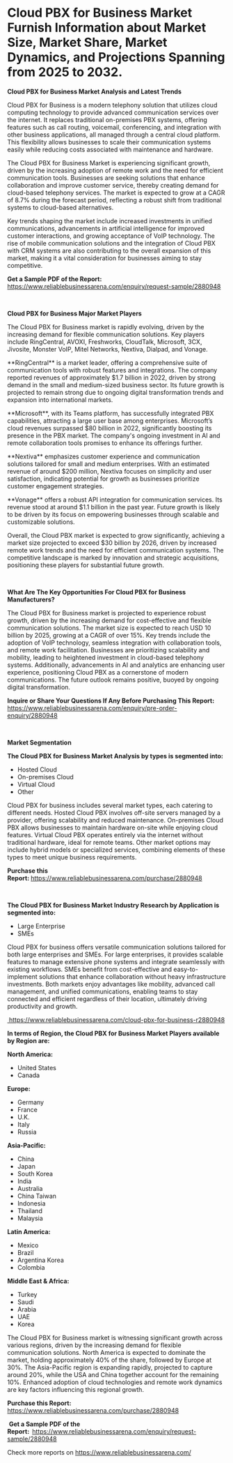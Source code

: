 <p><h1>Cloud PBX for Business Market Furnish Information about Market Size, Market Share, Market Dynamics, and Projections Spanning from 2025 to 2032.</h1></p><p><strong>Cloud PBX for Business Market Analysis and Latest Trends</strong></p>
<p><p>Cloud PBX for Business is a modern telephony solution that utilizes cloud computing technology to provide advanced communication services over the internet. It replaces traditional on-premises PBX systems, offering features such as call routing, voicemail, conferencing, and integration with other business applications, all managed through a central cloud platform. This flexibility allows businesses to scale their communication systems easily while reducing costs associated with maintenance and hardware.</p><p>The Cloud PBX for Business Market is experiencing significant growth, driven by the increasing adoption of remote work and the need for efficient communication tools. Businesses are seeking solutions that enhance collaboration and improve customer service, thereby creating demand for cloud-based telephony services. The market is expected to grow at a CAGR of 8.7% during the forecast period, reflecting a robust shift from traditional systems to cloud-based alternatives. </p><p>Key trends shaping the market include increased investments in unified communications, advancements in artificial intelligence for improved customer interactions, and growing acceptance of VoIP technology. The rise of mobile communication solutions and the integration of Cloud PBX with CRM systems are also contributing to the overall expansion of this market, making it a vital consideration for businesses aiming to stay competitive.</p></p>
<p><strong>Get a Sample PDF of the Report:&nbsp;</strong> <a href="https://www.reliablebusinessarena.com/enquiry/request-sample/2880948?utm_campaign=1420&utm_medium=2&utm_source=Github&utm_content=ia&utm_term=12032025&utm_id=cloud-pbx-for-business">https://www.reliablebusinessarena.com/enquiry/request-sample/2880948</a></p>
<p>&nbsp;</p>
<p><strong>Cloud PBX for Business Major Market Players</strong></p>
<p><p>The Cloud PBX for Business market is rapidly evolving, driven by the increasing demand for flexible communication solutions. Key players include RingCentral, AVOXI, Freshworks, CloudTalk, Microsoft, 3CX, Jivosite, Monster VoIP, Mitel Networks, Nextiva, Dialpad, and Vonage.</p><p>**RingCentral** is a market leader, offering a comprehensive suite of communication tools with robust features and integrations. The company reported revenues of approximately $1.7 billion in 2022, driven by strong demand in the small and medium-sized business sector. Its future growth is projected to remain strong due to ongoing digital transformation trends and expansion into international markets.</p><p>**Microsoft**, with its Teams platform, has successfully integrated PBX capabilities, attracting a large user base among enterprises. Microsoft’s cloud revenues surpassed $80 billion in 2022, significantly boosting its presence in the PBX market. The company's ongoing investment in AI and remote collaboration tools promises to enhance its offerings further.</p><p>**Nextiva** emphasizes customer experience and communication solutions tailored for small and medium enterprises. With an estimated revenue of around $200 million, Nextiva focuses on simplicity and user satisfaction, indicating potential for growth as businesses prioritize customer engagement strategies.</p><p>**Vonage** offers a robust API integration for communication services. Its revenue stood at around $1.1 billion in the past year. Future growth is likely to be driven by its focus on empowering businesses through scalable and customizable solutions.</p><p>Overall, the Cloud PBX market is expected to grow significantly, achieving a market size projected to exceed $30 billion by 2026, driven by increased remote work trends and the need for efficient communication systems. The competitive landscape is marked by innovation and strategic acquisitions, positioning these players for substantial future growth.</p></p>
<p>&nbsp;</p>
<p><strong>What Are The Key Opportunities For Cloud PBX for Business Manufacturers?</strong></p>
<p><p>The Cloud PBX for Business market is projected to experience robust growth, driven by the increasing demand for cost-effective and flexible communication solutions. The market size is expected to reach USD 10 billion by 2025, growing at a CAGR of over 15%. Key trends include the adoption of VoIP technology, seamless integration with collaboration tools, and remote work facilitation. Businesses are prioritizing scalability and mobility, leading to heightened investment in cloud-based telephony systems. Additionally, advancements in AI and analytics are enhancing user experience, positioning Cloud PBX as a cornerstone of modern communications. The future outlook remains positive, buoyed by ongoing digital transformation.</p></p>
<p><strong>Inquire or Share Your Questions If Any Before Purchasing This Report:</strong> <a href="https://www.reliablebusinessarena.com/enquiry/pre-order-enquiry/2880948?utm_campaign=1420&utm_medium=2&utm_source=Github&utm_content=ia&utm_term=12032025&utm_id=cloud-pbx-for-business">https://www.reliablebusinessarena.com/enquiry/pre-order-enquiry/2880948</a></p>
<p>&nbsp;</p>
<p><strong>Market Segmentation</strong></p>
<p><strong>The Cloud PBX for Business Market Analysis by types is segmented into:</strong></p>
<p><ul><li>Hosted Cloud</li><li>On-premises Cloud</li><li>Virtual Cloud</li><li>Other</li></ul></p>
<p><p>Cloud PBX for business includes several market types, each catering to different needs. Hosted Cloud PBX involves off-site servers managed by a provider, offering scalability and reduced maintenance. On-premises Cloud PBX allows businesses to maintain hardware on-site while enjoying cloud features. Virtual Cloud PBX operates entirely via the internet without traditional hardware, ideal for remote teams. Other market options may include hybrid models or specialized services, combining elements of these types to meet unique business requirements.</p></p>
<p><strong>Purchase this Report:&nbsp;</strong><a href="https://www.reliablebusinessarena.com/purchase/2880948?utm_campaign=1420&utm_medium=2&utm_source=Github&utm_content=ia&utm_term=12032025&utm_id=cloud-pbx-for-business">https://www.reliablebusinessarena.com/purchase/2880948</a></p>
<p>&nbsp;</p>
<p><strong>The Cloud PBX for Business Market Industry Research by Application is segmented into:</strong></p>
<p><ul><li>Large Enterprise</li><li>SMEs</li></ul></p>
<p><p>Cloud PBX for business offers versatile communication solutions tailored for both large enterprises and SMEs. For large enterprises, it provides scalable features to manage extensive phone systems and integrate seamlessly with existing workflows. SMEs benefit from cost-effective and easy-to-implement solutions that enhance collaboration without heavy infrastructure investments. Both markets enjoy advantages like mobility, advanced call management, and unified communications, enabling teams to stay connected and efficient regardless of their location, ultimately driving productivity and growth.</p></p>
<p><a href="https://www.reliablebusinessarena.com/cloud-pbx-for-business-r2880948?utm_campaign=1420&utm_medium=2&utm_source=Github&utm_content=ia&utm_term=12032025&utm_id=cloud-pbx-for-business">&nbsp;https://www.reliablebusinessarena.com/cloud-pbx-for-business-r2880948</a></p>
<p><strong>In terms of Region, the Cloud PBX for Business Market Players available by Region are:</strong></p>
<p>
    <p> <strong> North America: </strong>
        <ul>
            <li>United States</li>
            <li>Canada</li>
        </ul>
        </p> 
    <p> <strong> Europe: </strong>
        <ul>
            <li>Germany</li>
            <li>France</li>
            <li>U.K.</li>
            <li>Italy</li>
            <li>Russia</li>
        </ul>
        </p> 
    <p> <strong> Asia-Pacific: </strong>
        <ul>
            <li>China</li>
            <li>Japan</li>
            <li>South Korea</li>
            <li>India</li>
            <li>Australia</li>
            <li>China Taiwan</li>
            <li>Indonesia</li>
            <li>Thailand</li>
            <li>Malaysia</li>
        </ul>
        </p> 
    <p> <strong> Latin America: </strong>
        <ul>
            <li>Mexico</li>
            <li>Brazil</li>
            <li>Argentina Korea</li>
            <li>Colombia</li>
        </ul>
        </p> 
    <p> <strong> Middle East & Africa: </strong>
        <ul>
            <li>Turkey</li>
            <li>Saudi</li>
            <li>Arabia</li>
            <li>UAE</li>
            <li>Korea</li>
        </ul>
    </p>
    </p>
<p><p>The Cloud PBX for Business market is witnessing significant growth across various regions, driven by the increasing demand for flexible communication solutions. North America is expected to dominate the market, holding approximately 40% of the share, followed by Europe at 30%. The Asia-Pacific region is expanding rapidly, projected to capture around 20%, while the USA and China together account for the remaining 10%. Enhanced adoption of cloud technologies and remote work dynamics are key factors influencing this regional growth.</p></p>
<p><strong>Purchase this Report: </strong><a href="https://www.reliablebusinessarena.com/purchase/2880948?utm_campaign=1420&utm_medium=2&utm_source=Github&utm_content=ia&utm_term=12032025&utm_id=cloud-pbx-for-business">https://www.reliablebusinessarena.com/purchase/2880948</a></p>
<p>&nbsp;<strong>Get a Sample PDF of the Report:&nbsp;&nbsp;</strong><a href="https://www.reliablebusinessarena.com/enquiry/request-sample/2880948?utm_campaign=1420&utm_medium=2&utm_source=Github&utm_content=ia&utm_term=12032025&utm_id=cloud-pbx-for-business">https://www.reliablebusinessarena.com/enquiry/request-sample/2880948</a></p>
<p><strong></strong></p>
<p>Check more reports on <a href="https://www.reliablebusinessarena.com/?utm_campaign=1420&utm_medium=2&utm_source=Github&utm_content=ia&utm_term=12032025&utm_id=cloud-pbx-for-business">https://www.reliablebusinessarena.com/</a></p>